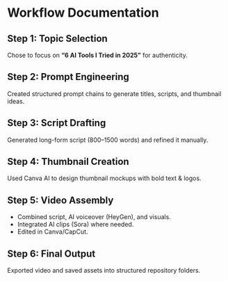 # Workflow Documentation

## Step 1: Topic Selection
Chose to focus on **“6 AI Tools I Tried in 2025”** for authenticity.

## Step 2: Prompt Engineering
Created structured prompt chains to generate titles, scripts, and thumbnail ideas.

## Step 3: Script Drafting
Generated long-form script (800–1500 words) and refined it manually.

## Step 4: Thumbnail Creation
Used Canva AI to design thumbnail mockups with bold text & logos.

## Step 5: Video Assembly
- Combined script, AI voiceover (HeyGen), and visuals.
- Integrated AI clips (Sora) where needed.
- Edited in Canva/CapCut.

## Step 6: Final Output
Exported video and saved assets into structured repository folders.

